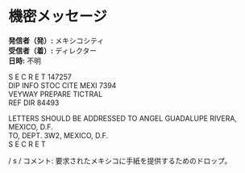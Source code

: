 # 機密メッセージ

**発信者（発）:** メキシコシティ  
**受信者（着）:** ディレクター  
**日時:** 不明

S E C R E T 147257  
DIP INFO STOC CITE MEXI 7394  
VEYWAY PREPARE TICTRAL  
REF DIR 84493  

LETTERS SHOULD BE ADDRESSED TO ANGEL GUADALUPE RIVERA, MEXICO, D.F.  
TO, DEPT. 3W2, MEXICO, D.F.  
S E C R E T  

/ s / コメント: 要求されたメキシコに手紙を提供するためのドロップ。